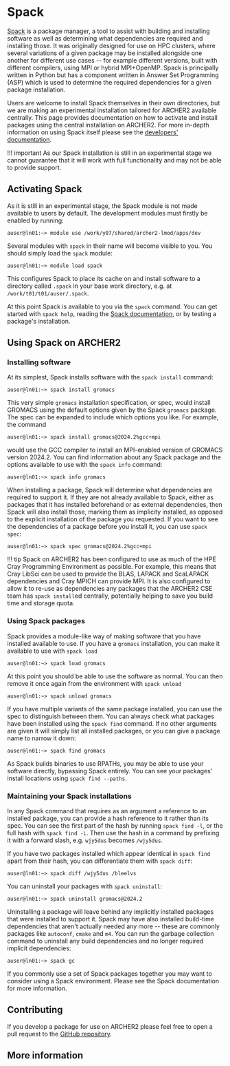 # Spack

[Spack](https://github.com/spack/spack) is a package manager, a tool to assist
with building and installing software as well as determining what dependencies
are required and installing those. It was originally designed for use on HPC
clusters, where several variations of a given package may be installed alongside
one another for different use cases -- for example different versions, built
with different compilers, using MPI or hybrid MPI+OpenMP. Spack is principally
written in Python but has a component written in Answer Set Programming (ASP)
which is used to determine the required dependencies for a given package
installation.

Users are welcome to install Spack themselves in their own directories, but we
are making an experimental installation tailored for ARCHER2 available
centrally. This page provides documentation on how to activate and install
packages using the central installation on ARCHER2. For more in-depth
information on using Spack itself please see the [developers'
documentation](https://spack.readthedocs.io/en/latest/).

!!! important As our Spack installation is still in an experimental stage we
    cannot guarantee that it will work with full functionality and may not be
    able to provide support.

## Activating Spack

As it is still in an experimental stage, the Spack module is not made available
to users by default. The development modules must firstly be enabled by running:
    
    auser@ln01:~> module use /work/y07/shared/archer2-lmod/apps/dev

Several modules with `spack` in their name will become visible to you. You
should simply load the `spack` module:

    auser@ln01:~> module load spack

This configures Spack to place its cache on and install software to a directory
called `.spack` in your base work directory, e.g. at
`/work/t01/t01/auser/.spack`.

At this point Spack is available to you via the `spack` command. You can get
started with `spack help`, reading the [Spack
documentation](https://spack.readthedocs.io/en/latest/), or by testing a
package's installation.

## Using Spack on ARCHER2

### Installing software

At its simplest, Spack installs software with the `spack install` command:

    auser@ln01:~> spack install gromacs

This very simple `gromacs` installation specification, or spec, would install
GROMACS using the default options given by the Spack `gromacs` package. The spec
can be expanded to include which options you like. For example, the command

    auser@ln01:~> spack install gromacs@2024.2%gcc+mpi

would use the GCC compiler to install an MPI-enabled version of GROMACS version
2024.2. You can find information about any Spack package and the options
available to use with the `spack info` command:

    auser@ln01:~> spack info gromacs

When installing a package, Spack will determine what dependencies are required
to support it. If they are not already available to Spack, either as packages
that it has installed beforehand or as external dependencies, then Spack will
also install those, marking them as implicity installed, as opposed to the
explicit installation of the package you requested. If you want to see the
dependencies of a package before you install it, you can use `spack spec`:

    auser@ln01:~> spack spec gromacs@2024.2%gcc+mpi

!!! tip Spack on ARCHER2 has been configured to use as much of the HPE Cray
    Programming Environment as possible. For example, this means that Cray
    LibSci can be used to provide the BLAS, LAPACK and ScaLAPACK dependencies
    and Cray MPICH can provide MPI. It is also configured to allow it to re-use
    as dependencies any packages that the ARCHER2 CSE team has `spack install`ed
    centrally, potentially helping to save you build time and storage quota.

### Using Spack packages

Spack provides a module-like way of making software that you have installed
available to use. If you have a `gromacs` installation, you can make it
available to use with `spack load`

    auser@ln01:~> spack load gromacs

At this point you should be able to use the software as normal. You can then
remove it once again from the environment with `spack unload`

    auser@ln01:~> spack unload gromacs

If you have multiple variants of the same package installed, you can use the
spec to distinguish between them. You can always check what packages have been
installed using the `spack find` command. If no other arguments are given it
will simply list all installed packages, or you can give a package name to
narrow it down:

    auser@ln01:~> spack find gromacs

As Spack builds binaries to use RPATHs, you may be able to use your software
directly, bypassing Spack entirely. You can see your packages' install locations
using `spack find --paths`.

### Maintaining your Spack installations

In any Spack command that requires as an argument a reference to an installed
package, you can provide a hash reference to it rather than its spec. You can
see the first part of the hash by running `spack find -l`, or the full hash with
`spack find -L`. Then use the hash in a command by prefixing it with a forward
slash, e.g. `wjy5dus` becomes `/wjy5dus`.

If you have two packages installed which appear identical in `spack find` apart
from their hash, you can differentiate them with `spack diff`:

    auser@ln01:~> spack diff /wjy5dus /bleelvs

You can uninstall your packages with `spack uninstall`:

    auser@ln01:~> spack uninstall gromacs@2024.2

Uninstalling a package will leave behind any implicitly installed packages that
were installed to support it. Spack may have also installed build-time
dependencies that aren't actually needed any more -- these are commonly packages
like `autoconf`, `cmake` and `m4`. You can run the garbage collection command to
uninstall any build dependencies and no longer required implicit dependencies:

    auser@ln01:~> spack gc

If you commonly use a set of Spack packages together you may want to consider
using a Spack environment. Please see the Spack documentation for more
information.

## Contributing

If you develop a package for use on ARCHER2 please feel free to open a pull
request to the [GitHub repository](https://github.com/EPCCed/spack-archer2).

## More information